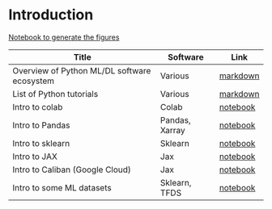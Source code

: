 # Introduction


[Notebook to generate the figures](https://github.com/probml/pyprobml/blob/master/notebooks/figures/chapter1_figures.ipynb)


[colab_intro]: https://colab.research.google.com/github/probml/pyprobml/blob/master/book1/intro/colab_intro.ipynb
[pandas_intro]: https://colab.research.google.com/github/probml/pyprobml/blob/master/book1/intro/pandas_intro.ipynb
[sklearn_intro]: https://colab.research.google.com/github/probml/pyprobml/blob/master/book1/intro/sklearn_intro.ipynb
[jax_intro]: https://colab.research.google.com/github/probml/pyprobml/blob/master/book1/intro/jax_intro.ipynb
[datasets]: https://colab.research.google.com/github/probml/pyprobml/blob/master/book1/intro/datasets.ipynb
[caliban]: https://colab.research.google.com/github/probml/pyprobml/blob/master/book1/intro/caliban.ipynb


|Title|Software|Link|
|-----------|----|----|
|Overview of Python ML/DL software ecosystem| Various | [markdown](software.md)|
|List of Python tutorials | Various | [markdown](python.md)|
|Intro to colab| Colab | [notebook][colab_intro]  |
|Intro to Pandas|  Pandas, Xarray | [notebook][pandas_intro] |
|Intro to sklearn | Sklearn | [notebook][sklearn_intro] |
|Intro to JAX| Jax | [notebook][jax_intro] |
|Intro to Caliban (Google Cloud)| Jax | [notebook][caliban] |
|Intro to some ML datasets| Sklearn, TFDS| [notebook][datasets] |


